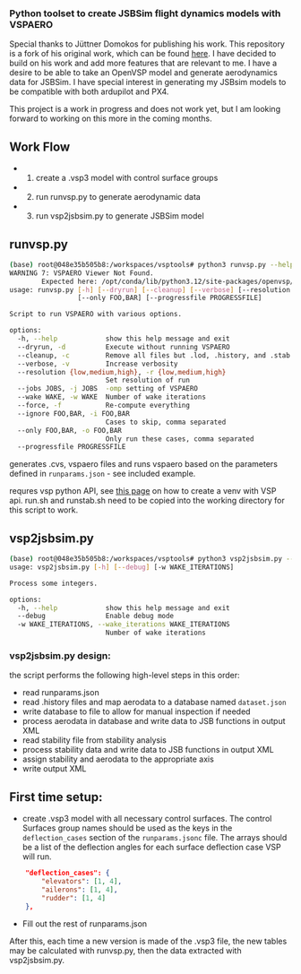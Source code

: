 ### Python toolset to create JSBSim flight dynamics models with VSPAERO

Special thanks to Jüttner Domokos for publishing his work. This repository is a fork of his original work, which can be found [here](https://github.com/Rudolf339/vsptools). I have decided to build on his work and add more features that are relevant to me. I have a desire to be able to take an OpenVSP model and generate aerodynamics data for JSBSim. I have special interest in generating my JSBsim models to be compatible with both ardupilot and PX4. 

This project is a work in progress and does not work yet, but I am looking forward to working on this more in the coming months.

## Work Flow

- 1. create a .vsp3 model with control surface groups
- 2. run runvsp.py to generate aerodynamic data
- 3. run vsp2jsbsim.py to generate JSBSim model


## runvsp.py
```bash
(base) root@048e35b505b8:/workspaces/vsptools# python3 runvsp.py --help
WARNING 7: VSPAERO Viewer Not Found. 
        Expected here: /opt/conda/lib/python3.12/site-packages/openvsp/vspviewer
usage: runvsp.py [-h] [--dryrun] [--cleanup] [--verbose] [--resolution {low,medium,high}] [--jobs JOBS] [--wake WAKE] [--force] [--ignore FOO,BAR]
                 [--only FOO,BAR] [--progressfile PROGRESSFILE]

Script to run VSPAERO with various options.

options:
  -h, --help            show this help message and exit
  --dryrun, -d          Execute without running VSPAERO
  --cleanup, -c         Remove all files but .lod, .history, and .stab
  --verbose, -v         Increase verbosity
  --resolution {low,medium,high}, -r {low,medium,high}
                        Set resolution of run
  --jobs JOBS, -j JOBS  -omp setting of VSPAERO
  --wake WAKE, -w WAKE  Number of wake iterations
  --force, -f           Re-compute everything
  --ignore FOO,BAR, -i FOO,BAR
                        Cases to skip, comma separated
  --only FOO,BAR, -o FOO,BAR
                        Only run these cases, comma separated
  --progressfile PROGRESSFILE
```

		
generates .cvs, vspaero files and runs vspaero based on the parameters defined
in `runparams.json` - see included example.

requres vsp python API, see [this
page](https://kontor.ca/post/how-to-compile-openvsp-python-api/) on how to create a venv with VSP api.
run.sh and runstab.sh need to be copied into the working directory for this
script to work.

## vsp2jsbsim.py

```bash
(base) root@048e35b505b8:/workspaces/vsptools# python3 vsp2jsbsim.py --help
usage: vsp2jsbsim.py [-h] [--debug] [-w WAKE_ITERATIONS]

Process some integers.

options:
  -h, --help            show this help message and exit
  --debug               Enable debug mode
  -w WAKE_ITERATIONS, --wake_iterations WAKE_ITERATIONS
                        Number of wake iterations
```

### vsp2jsbsim.py design:

the script performs the following high-level steps in this order:
- read runparams.json
- read .history files and map aerodata to a database named `dataset.json`
- write database to file to allow for manual inspection if needed
- process aerodata in database and write data to JSB functions in output XML
- read stability file from stability analysis
- process stability data and write data to JSB functions in output XML
- assign stability and aerodata to the appropriate axis
- write output XML


## First time setup:
- create .vsp3 model with all necessary control surfaces. The control Surfaces group names should be used as the keys in the `deflection_cases` section of the `runparams.jsonc` file. The arrays should be a list of the deflection angles for each surface deflection case VSP will run.  

```json
	"deflection_cases": {
        "elevators": [1, 4],
        "ailerons": [1, 4],
        "rudder": [1, 4]
    },
```

- Fill out the rest of runparams.json

After this, each time a new version is made of the .vsp3 file, the new tables may be calculated with runvsp.py, then the data extracted with vsp2jsbsim.py.
